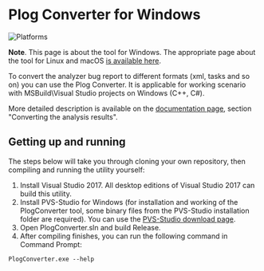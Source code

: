 Plog Converter for Windows
===============================
![Platforms](https://img.shields.io/badge/platform-windows-green)

**Note**. This page is about the tool for Windows. The appropriate page about the tool for Linux and macOS [is available here](https://github.com/viva64/plog-converter).

To convert the analyzer bug report to different formats (xml, tasks and so on) you can use the Plog Converter.
It is applicable for working scenario with MSBuild\Visual Studio projects on Windows (C++, C#).

More detailed description is available on the [documentation page](https://pvs-studio.com/en/docs/manual/0038/), section "Converting the analysis results".

Getting up and running
----------------------

The steps below will take you through cloning your own repository, then compiling and running the utility yourself:

1. Install Visual Studio 2017. All desktop editions of Visual Studio 2017 can build this utility.
2. Install PVS-Studio for Windows (for installation and working of the PlogConverter tool, some binary files from the PVS-Studio installation folder are required).
   You can use the [PVS-Studio download page](https://pvs-studio.com/en/pvs-studio/download/).
3. Open PlogConverter.sln and build Release.
4. After compiling finishes, you can run the following command in Command Prompt:


```
PlogConverter.exe --help
```
